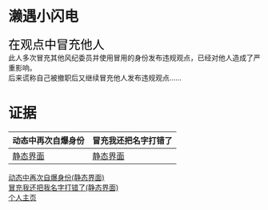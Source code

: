 <head>
<style>
  white {
  text-decoration: none;
  color: #000;
  }
  </style>
</head>

# 濑遇小闪电
<font face="黑体" color=black size=5>在观点中冒充他人</font>
<font face="黑体" color="#f25d8e" size=5></font><br>
此人多次冒充其他风纪委员并使用冒用的身份发布违规观点，已经对他人造成了严重影响。<br>
后来谎称自己被撤职后又继续冒充他人发布违规观点……<br>

# 证据
| 动态中再次自爆身份 | 冒充我还把名字打错了 |
| ---------------- | ------------------ |
| [静态界面](https://qg46.github.io/bilibili/waterjudge/1/bevid-1.mhtml) | [静态界面](https://qg46.github.io/bilibili/waterjudge/1/bevid-1.mhtml) |



[动态中再次自爆身份(静态界面)](https://qg46.github.io/bilibili/waterjudge/1/bevid-1.mhtml)<br>
[冒充我还把我名字打错了(静态界面)](https://qg46.github.io/bilibili/waterjudge/1/bevid-1.mhtml)<br>
[个人主页](https://space.bilibili.com/674687892)
